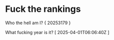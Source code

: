 # Fuck the rankings

Who the hell am I?
{ 20253179 }

What fucking year is it?
[ 2025-04-01T06:06:40Z ]
